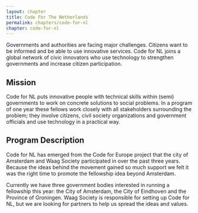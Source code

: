 ```yaml
---
layout: chapter
title: Code For The Netherlands
permalink: chapters/code-for-nl
chapter: code-for-nl
---
```

Governments and authorities are facing major challenges. Citizens want to be
informed and be able to use innovative services. Code for NL joins a global
network of civic innovators who use technology to strengthen governments and
increase citizen participation.
<!--more-->
## Mission

Code for NL puts innovative people with technical skills within (semi) governments
to work on concrete solutions to social problems. In a program of one year these
fellows work closely with all stakeholders surrounding the problem; they involve
citizens, civil society organizations and government officials and use technology
in a practical way.

## Program Description

Code for NL has emerged from the Code for Europe project that the city of
Amsterdam and Waag Society participated in over the past three years. Because
the ideas behind the movement gained so much support we felt it was the right
time to promote the fellowship idea beyond Amsterdam.

Currently we have three government bodies interested in running a fellowship
this year: the City of Amsterdam, the City of Eindhoven and the Province of
Groningen. Waag Society is responsible for setting up Code for NL, but we are
looking for partners to help us spread the ideas and values.
